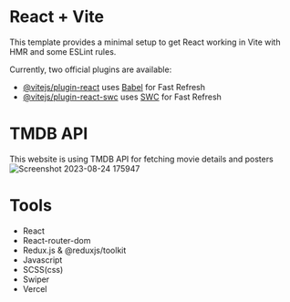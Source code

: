 # React + Vite

This template provides a minimal setup to get React working in Vite with HMR and some ESLint rules.

Currently, two official plugins are available:

- [@vitejs/plugin-react](https://github.com/vitejs/vite-plugin-react/blob/main/packages/plugin-react/README.md) uses [Babel](https://babeljs.io/) for Fast Refresh
- [@vitejs/plugin-react-swc](https://github.com/vitejs/vite-plugin-react-swc) uses [SWC](https://swc.rs/) for Fast Refresh

# TMDB API
This website is using TMDB API for fetching movie details and posters
![Screenshot 2023-08-24 175947](https://github.com/lawmake-praveen/Movie-App/assets/113996180/013837a6-84a5-44b8-8dff-7f9b795e9bdf)

# Tools
- React
- React-router-dom
- Redux.js & @reduxjs/toolkit
- Javascript
- SCSS(css)
- Swiper
- Vercel
